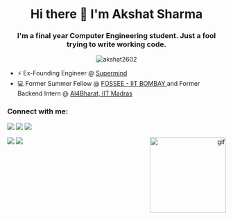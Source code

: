 <h1 align="center">Hi there 👋 I'm Akshat Sharma </h1>
<h3 align="center">I'm a final year Computer Engineering student. Just a fool trying to write working code.</h3>

<p align="center"> <img src="https://komarev.com/ghpvc/?username=akshat2602&label=Profile%20views&color=0e75b6&style=flat" alt="akshat2602" /> </p>

* ⚡ Ex-Founding Engineer @ <a href="https://app.getsupermind.com"> Supermind </a>
* 💻 Former Summer Fellow @ <a href="https://fossee.in"> FOSSEE - IIT BOMBAY </a> and Former Backend Intern @ <a href="https://ai4bharat.org/"> AI4Bharat, IIT Madras</a>

<h3 align="left">Connect with me:</h3>
<p align="left">
  <a href="https://linkedin.com/in/akshat-sharma-2602" target="blank"><img src="https://img.shields.io/badge/LinkedIn-0077B5?style=for-the-badge&logo=linkedin&logoColor=white"/></a>
  <a href="mailto:akshatsharma2602@gmail.com" target="blank"><img src="https://img.shields.io/badge/Gmail-D14836?style=for-the-badge&logo=gmail&logoColor=white"/></a>
  <a href="https://twitter.com/akshat2602" target="blank"><img src="https://img.shields.io/badge/Twitter-1DA1F2?style=for-the-badge&logo=twitter&logoColor=white" /></a>
  

<p align="right">
  <img align="right" src="https://cdn.discordapp.com/attachments/647098272175095808/878312984093548645/akshat.gif" alt="gif" height="175px" />
</p

<p align="left"> 
  
  <img src="https://github-readme-streak-stats.herokuapp.com?user=akshat2602&theme=dracula" />
   <img src="https://github-readme-activity-graph.cyclic.app/graph?username=akshat2602&theme=dracula&show_icons=true&count_private=true" />
  <!-- <img src="https://github-readme-stats.vercel.app/api/top-langs/?username=akshat2602&theme=dracula&show_icons=true&count_private=true&layout=compact" /> -->
</p>
